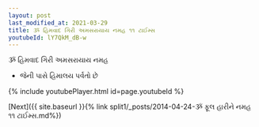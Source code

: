 ```yaml
---
layout: post
last_modified_at: 2021-03-29
title: ૐ હિમવાદ ગિરી અમસરાયાય નમહ ૧૧ ટાઈમ્સ
youtubeId: lY7QkM_dB-w
---
```

 
 
 ૐ હિમવાદ ગિરી અમસરાયાય નમહ  
 
 -  જેની પાસે હિમાલય પર્વતો છે 
 
  
 
  
 
 
 
 
 
 


{% include youtubePlayer.html id=page.youtubeId %}
 
[Next]({{ site.baseurl }}{% link  split1/_posts/2014-04-24-ૐ ફૂલ હારીને નમહ ૧૧ ટાઈમ્સ.md%})
 

